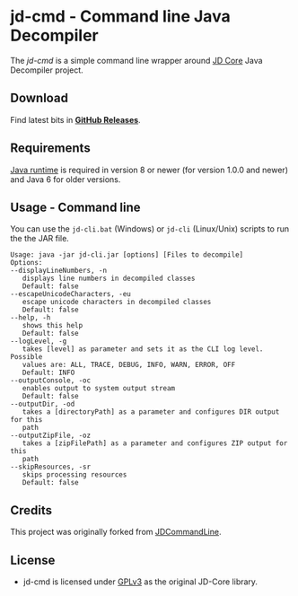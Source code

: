 # jd-cmd - Command line Java Decompiler

The *jd-cmd* is a simple command line wrapper around [JD Core](https://github.com/java-decompiler/jd-core)  Java Decompiler project. 

## Download

Find latest bits in **[GitHub Releases](https://github.com/kwart/jd-cmd/releases/latest)**.

## Requirements

[Java runtime](http://java.com/en/download/) is required in version 8 or newer (for version 1.0.0 and newer) and Java 6 for older versions.

## Usage - Command line

You can use the `jd-cli.bat` (Windows) or `jd-cli` (Linux/Unix) scripts to run the the JAR file.

    Usage: java -jar jd-cli.jar [options] [Files to decompile]
    Options:
    --displayLineNumbers, -n
       displays line numbers in decompiled classes
       Default: false
    --escapeUnicodeCharacters, -eu
       escape unicode characters in decompiled classes
       Default: false
    --help, -h
       shows this help
       Default: false
    --logLevel, -g
       takes [level] as parameter and sets it as the CLI log level. Possible
       values are: ALL, TRACE, DEBUG, INFO, WARN, ERROR, OFF
       Default: INFO
    --outputConsole, -oc
       enables output to system output stream
       Default: false
    --outputDir, -od
       takes a [directoryPath] as a parameter and configures DIR output for this
       path
    --outputZipFile, -oz
       takes a [zipFilePath] as a parameter and configures ZIP output for this
       path
    --skipResources, -sr
       skips processing resources
       Default: false


## Credits

This project was originally forked from [JDCommandLine](https://github.com/betterphp/JDCommandLine). 

## License

* jd-cmd is licensed under [GPLv3](http://www.gnu.org/licenses/gpl-3.0.html) as the original JD-Core library.